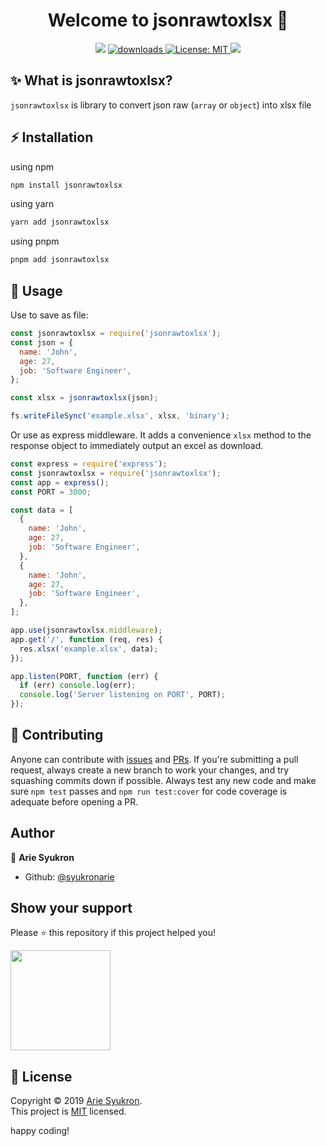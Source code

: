 <h1 align="center">Welcome to jsonrawtoxlsx 👋</h1>
<p align="center">
  <img src="https://img.shields.io/npm/v/jsonrawtoxlsx.svg?orange=blue" />
  <a href="https://www.npmjs.com/package/jsonrawtoxlsx">
    <img alt="downloads" src="https://img.shields.io/npm/dm/jsonrawtoxlsx.svg?color=blue" target="_blank" />
  </a>
  <a href="https://github.com/syukronarie/jsonrawtoxlsx/blob/main/LICENSE">
    <img alt="License: MIT" src="https://img.shields.io/badge/license-MIT-yellow.svg" target="_blank" />
  </a>
  <a href="https://codecov.io/gh/syukronarie/jsonrawtoxlsx">
    <img src="https://codecov.io/gh/syukronarie/jsonrawtoxlsx/branch/main/graph/badge.svg" />
  </a>

</p>

## ✨ What is jsonrawtoxlsx?

`jsonrawtoxlsx` is library to convert json raw (`array` or `object`) into xlsx file

## ⚡️ Installation

using npm

```zsh
npm install jsonrawtoxlsx
```

using yarn

```zsh
yarn add jsonrawtoxlsx
```

using pnpm

```zsh
pnpm add jsonrawtoxlsx
```

## 🚀 Usage

Use to save as file:

```js
const jsonrawtoxlsx = require('jsonrawtoxlsx');
const json = {
  name: 'John',
  age: 27,
  job: 'Software Engineer',
};

const xlsx = jsonrawtoxlsx(json);

fs.writeFileSync('example.xlsx', xlsx, 'binary');
```

Or use as express middleware. It adds a convenience `xlsx` method to the response object to immediately output an excel as download.

```js
const express = require('express');
const jsonrawtoxlsx = require('jsonrawtoxlsx');
const app = express();
const PORT = 3000;

const data = [
  {
    name: 'John',
    age: 27,
    job: 'Software Engineer',
  },
  {
    name: 'John',
    age: 27,
    job: 'Software Engineer',
  },
];

app.use(jsonrawtoxlsx.middleware);
app.get('/', function (req, res) {
  res.xlsx('example.xlsx', data);
});

app.listen(PORT, function (err) {
  if (err) console.log(err);
  console.log('Server listening on PORT', PORT);
});
```

## 🤝 Contributing

Anyone can contribute with [issues](https://github.com/syukronarie/jsonrawtoxlsx/issues) and [PRs](https://github.com/syukronarie/jsonrawtoxlsx/pulls). If you're submitting a pull request, always create a new branch to work your changes, and try squashing commits down if possible. Always test any new code and make sure `npm test` passes and `npm run test:cover` for code coverage is adequate before opening a PR.

## Author

👤 **Arie Syukron**

- Github: [@syukronarie](https://github.com/syukronarie)

## Show your support

Please ⭐️ this repository if this project helped you!

<a href="https://www.patreon.com/syukronarie">
  <img src="https://c5.patreon.com/external/logo/become_a_patron_button@2x.png" width="160">
</a>

## 📝 License

Copyright © 2019 [Arie Syukron](https://github.com/syukronarie).<br />
This project is [MIT](https://github.com/syukronarie/jsonrawtoxlsx/blob/main/LICENSE) licensed.

happy coding!

